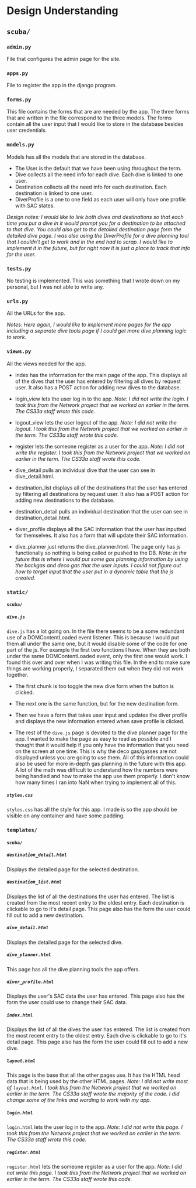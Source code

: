 # Design Understanding

## `scuba/`

### `admin.py`

File that configures the admin page for the site.

### `apps.py`

File to register the app in the django program.

### `forms.py`

This file contains the forms that are are needed by the app. The three forms that are written in the file correspond to the three models. The forms contain all the user input that I would like to store in the database besides user credentials.

### `models.py`

Models has all the models that are stored in the database. 
- The User is the default that we have been using throughout the term. 
- Dive collects all the need info for each dive. Each dive is linked to one user. 
- Destination collects all the need info for each destination. Each destination is linked to one user.
- DiverProfile is a one to one field as each user will only have one profile with SAC states.

_Design notes: I would like to link both dives and destinations so that each time you put a dive in it would prompt you for a destination to be attached to that dive. You could also get to the detailed destination page form the detailed dive page. I was also using the DiverProfile for a dive planning tool that I couldn't get to work and in the end had to scrap. I would like to implement it in the future, but for right now it is just a place to track that info for the user._

### `tests.py`

No testing is implemented. This was something that I wrote down on my personal, but I was not able to write any.

### `urls.py`

All the URLs for the app. 

_Notes: Here again, I would like to implement more pages for the app including a separate dive tools page if I could get more dive planning logic to work._

### `views.py`

All the views needed for the app.

- index has the information for the main page of the app. This displays all of the dives that the user has entered by filtering all dives by request user. It also has a POST action for adding new dives to the database. 

- login_view lets the user log in to the app. _Note: I did not write the login. I took this from the Network project that we worked on earlier in the term. The CS33a staff wrote this code._

- logout_view lets the user logout of the app. _Note: I did not write the logout. I took this from the Network project that we worked on earlier in the term. The CS33a staff wrote this code._

- register lets the someone register as a user for the app. _Note: I did not write the register. I took this from the Network project that we worked on earlier in the term. The CS33a staff wrote this code._

- dive_detail pulls an individual dive that the user can see in dive_detail.html.

- destination_list displays all of the destinations that the user has entered by filtering all destinations by request user. It also has a POST action for adding new destinations to the database.

- destination_detail pulls an individual destination that the user can see in destination_detail.html.

- diver_profile displays all the SAC information that the user has inputted for themselves. It also has a form that will update their SAC information. 

- dive_planner just returns the dive_planner.html. The page only has js functionally so nothing is being called or pushed to the DB. _Note: In the future this is where I would put some gas planning information by using the backgas and deco gas that the user inputs. I could not figure out how to target input that the user put in a dynamic table that the js created._

### `static/`

#### `scuba/`

##### `dive.js`

`dive.js` has a lot going on. In the file there seems to be a some redundant use of a DOMContentLoaded event listener. This is because I would put them all under the same one, but it would disable some of the code for one part of the js. For example the first two functions I have. When they are both under the same DOMContentLoaded event, only the first one would work. I found this over and over when I was writing this file. In the end to make sure things are working properly, I separated them out when they did not work together. 

- The first chunk is too toggle the new dive form when the button is clicked.

- The next one is the same function, but for the new destination form.

- Then we have a form that takes user input and updates the diver profile and displays the new information entered when save profile is clicked.

- The rest of the `dive.js` page is devoted to the dive planner page for the app. I wanted to make the page as easy to read as possible and I thought that it would help if you only have the information that you need on the screen at one time. This is why the deco gas/gasses are not displayed unless you are going to use them. All of this information could also be used for more in-depth gas planning in the future with this app. A lot of the math was difficult to understand how the numbers were being handled and how to make the app use them properly. I don't know how many times I ran into NaN when trying to implement all of this.

##### `styles.css`

`styles.css` has all the style for this app. I made is so the app should be visible on any container and have some padding.

### `templates/`

#### `scuba/`

##### `destination_detail.html`

Displays the detailed page for the selected destination.

##### `destination_list.html`

Displays the list of all the destinations the user has entered. The list is created from the most recent entry to the oldest entry. Each destination is clickable to go to it's detail page. This page also has the form the user could fill out to add a new destination. 

##### `dive_detail.html`

Displays the detailed page for the selected dive.

##### `dive_planner.html`

This page has all the dive planning tools the app offers. 

##### `diver_profile.html`

Displays the user's SAC data the user has entered. This page also has the form the user could use to change their SAC data.

##### `index.html`

Displays the list of all the dives the user has entered. The list is created from the most recent entry to the oldest entry. Each dive is clickable to go to it's detail page. This page also has the form the user could fill out to add a new dive. 

##### `layout.html`

This page is the base that all the other pages use. It has the HTML head data that is being used by the other HTML pages.
_Note: I did not write most of `layout.html`. I took this from the Network project that we worked on earlier in the term. The CS33a staff wrote the majority of the code. I did change some of the links and wording to work with my app._

##### `login.html`

`login.html` lets the user log in to the app. _Note: I did not write this page. I took this from the Network project that we worked on earlier in the term. The CS33a staff wrote this code._

##### `register.html`

`register.html` lets the someone register as a user for the app. _Note: I did not write this page. I took this from the Network project that we worked on earlier in the term. The CS33a staff wrote this code._

